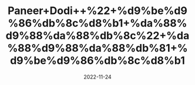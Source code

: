 ---
title: 'Paneer+Dodi++%22+%d9%be%d9%86%db%8c%d8%b1+%da%88%d9%88%da%88%db%8c%22+%da%88%d9%88%da%88%db%81+%d9%be%d9%86%db%8c%d8%b1'
date: '2022-11-24' 
metatag: '' 
inventory: '0' 
draft: false 
# meta description 
shortDescripton: 'Indian+Rennet++%22++It+may+show+sedative+(sleep-inducing)+potential+and+It+may+show+diuretic+(causes+the+kidney+to+make+more+urine)+property.'
description: 'Herbs+%d8%ac%da%91%db%8c+%d8%a8%d9%88%d9%b9%db%8c'
longdescription: ''
tags: ''
brand: ''
subCategory: ''
unit: '50 gm-Pk'
sellCount: '0'
featured: False
# product Price
price: '30.0'
# Product Short Description
shortDescription: 'Indian+Rennet++%22++It+may+show+sedative+(sleep-inducing)+potential+and+It+may+show+diuretic+(causes+the+kidney+to+make+more+urine)+property.'
productID: 'DE9702D4-0B27-ED11-9968-005056B3A416'
type: 'products'
category: 'Herbs+%d8%ac%da%91%db%8c+%d8%a8%d9%88%d9%b9%db%8c' 
thumnailproduct: 'https://eraconnect.blob.core.windows.net/product-images/aminsaddiquidawakhana/DE9702D4-0B27-ED11-9968-005056B3A416.webp' 
images:
  - image: 'https://eraconnect.blob.core.windows.net/product-images/aminsaddiquidawakhana/DE9702D4-0B27-ED11-9968-005056B3A416.webp'  
Variants:
---
